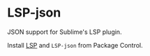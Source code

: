 # LSP-json

JSON support for Sublime's LSP plugin.

Install [LSP](https://packagecontrol.io/packages/LSP) and `LSP-json` from Package Control.

